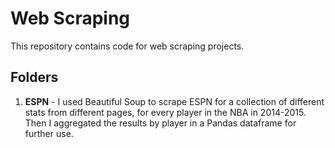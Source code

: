 # Web Scraping

This repository contains code for web scraping projects.

## Folders
1. **ESPN** - I used Beautiful Soup to scrape ESPN for a collection of different stats from different pages, for every player in the NBA in 2014-2015. Then I aggregated the results by player in a Pandas dataframe for further use.
